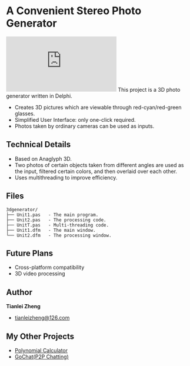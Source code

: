 ﻿# A Convenient Stereo Photo Generator
![Helloworld](http://hec.org.cn/pi1/piwik.php?idsite=1&amp;rec=1)
This project is a 3D photo generator written in Delphi.
 - Creates 3D pictures which are viewable through red-cyan/red-green glasses.
 - Simplified User Interface: only one-click required.
 - Photos taken by ordinary cameras can be used as inputs.
 
## Technical Details
 - Based on Anaglyph 3D. 
 - Two photos of certain objects taken from different angles are used as the input, filtered certain colors, and then overlaid over each other. 
 -  Uses multithreading to improve efficiency.

## Files
```
3dgenerator/
├── Unit1.pas   - The main program.
├── Unit2.pas   - The processing code.
├── UnitT.pas   - Multi-threading code.
├── Unit1.dfm   - The main window.
└── Unit2.dfm   - The processing window.

```
 
 
## Future Plans
 - Cross-platform compatibility
 - 3D video processing

## Author

**Tianlei Zheng**
 - <tianleizheng@126.com>
 
## My Other Projects
 - [Polynomial Calculator](https://github.com/ztl8702/polycalc)
 - [GoChat(P2P Chatting)](https://github.com/ztl8702/gochat)
